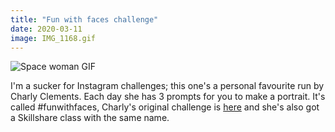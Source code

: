 ```yaml
---
title: "Fun with faces challenge"
date: 2020-03-11
image: IMG_1168.gif
---
```


![Space woman GIF](IMG_1168.gif)

I'm a sucker for Instagram challenges; this one's a personal favourite run by Charly Clements. Each day she has 3 prompts for you to make a portrait. It's called #funwithfaces, Charly's original challenge is [here](https://www.charlyclements.com/funwithfaces) and she's also got a Skillshare class with the same name.
